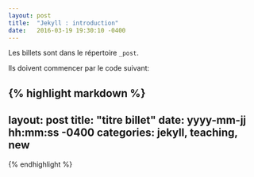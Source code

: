 ```yaml
---
layout: post
title:  "Jekyll : introduction" 
date:   2016-03-19 19:30:10 -0400
---
```


Les billets sont dans le répertoire `_post`.

Ils doivent commencer par le code suivant:

{% highlight markdown %}
---
layout: post
title:  "titre billet"
date:    yyyy-mm-jj hh:mm:ss -0400
categories: jekyll, teaching, new
---
{% endhighlight %}

